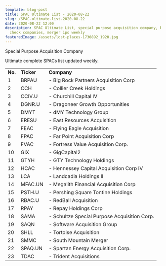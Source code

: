 ```yaml
---
template: blog-post
title: SPAC Ultimate List - 2020-08-22
slug: /SPAC-ultimate-list-2020-08-22
date: 2020-08-22 12:00
description: SPAC Ultimate List, special purpose acquisition company, blank
  check companies, merger ipo weekly
featuredImage: /assets/lost-places-1730892_1920.jpg
---
```

Special Purpose Acquisition Company

Ultimate complete SPACs list updated weekly.

|         |            |                                               |
| ------- | ---------- | --------------------------------------------- |
| **No.** | **Ticker** | **Company**                                   |
| 1       | BRPAU      | \- Big Rock Partners Acquisition Corp         |
| 2       | CCH        | \- Collier Creek Holdings                     |
| 3       | CCIV.U     | \- Churchill Capital IV                       |
| 4       | DGNR.U     | \- Dragoneer Growth Opportunities             |
| 5       | DMYT       | \- dMY Technology Group                       |
| 6       | ERESU      | \- East Resources Acquisition                 |
| 7       | FEAC       | \- Flying Eagle Acquisition                   |
| 8       | FPAC       | \- Far Point Acquisition Corp                 |
| 9       | FVAC       | \- Fortress Value Acquisition Corp.           |
| 10      | GIX        | \- GigCapital2                                |
| 11      | GTYH       | \- GTY Technology Holdings                    |
| 12      | HCAC       | \- Hennessey Capital Acquisition Corp IV      |
| 13      | LCA        | \- Landcadia Holdings II                      |
| 14      | MFAC.UN    | \- Megalith Financial Acquisition Corp        |
| 15      | PSTH.U     | \- Pershing Square Tontine Holdings           |
| 16      | RBAC.U     | \- RedBall Acquisition                        |
| 17      | RPAY       | \- Repay Holdings Corp                        |
| 18      | SAMA       | \- Schultze Special Purpose Acquisition Corp. |
| 19      | SAQN       | \- Software Acquisition Group                 |
| 20      | SHLL       | \- Tortoise Acquisition                       |
| 21      | SMMC       | \- South Mountain Merger                      |
| 22      | SPAQ.UN    | \- Spartan Energy Acquisition Corp.           |
| 23      | TDAC       | \- Trident Acquisitions                       |